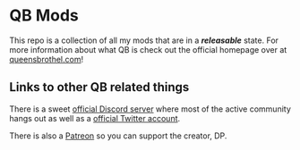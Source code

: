 # QB Mods
This repo is a collection of all my mods that are in a ***releasable*** state.
For more information about what QB is check out the official homepage over at [queensbrothel.com](https://queensbrothel.com/)!

## Links to other QB related things
There is a sweet [official Discord server](https://discord.gg/hymT8HG) where most of the active community hangs out as well as a [official Twitter account](https://twitter.com/queens_brothel).

There is also a [Patreon](https://patreon.com/dpmaker) so you can support the creator, DP.